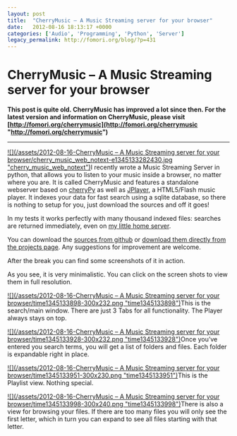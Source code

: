 ```yaml
---
layout: post
title:  "CherryMusic – A Music Streaming server for your browser"
date:   2012-08-16 18:13:17 +0000
categories: ['Audio', 'Programming', 'Python', 'Server']
legacy_permalink: http://fomori.org/blog/?p=431
---
```



CherryMusic – A Music Streaming server for your browser
=======================================================

**This post is quite old. CherryMusic has improved a lot since then. For the latest version and information on CherryMusic, please visit [http://fomori.org/cherrymusic](http://fomori.org/cherrymusic "http://fomori.org/cherrymusic")**

---

[![](/assets/2012-08-16-CherryMusic – A Music Streaming server for your browser/cherry_music_web_notext-e1345133282430.jpg "cherry_music_web_notext")](http://fomori.org/blog/wp-content/uploads/2012/08/cherry_music_web_notext.jpg)I recently wrote a Music Streaming Server in python, that allows you to listen to your music inside a browser, no matter where you are. It is called CherryMusic and features a standalone webserver based on [cherryPy](http://cherrypy.org) as well as [JPlayer](http://jplayer.org), a HTML5/Flash music player. It indexes your data for fast search using a sqlite database, so there is nothing to setup for you, just download the sources and off it goes!

In my tests it works perfectly with many thousand indexed files: searches are returned immediately, even on [my  little home server](http://fomori.org/blog/blog/2011/09/29/cheap-home-server-introducing-the-thin-server/ "Cheap Home Server: Introducing the Thin-Server").

You can download the [sources from github](http://github.com/devsnd/cherrymusic) or [download them directly from the projects page](http://fomori.org/cherrymusic/). Any suggestions for improvement are welcome.

After the break you can find some screenshots of it in action.

As you see, it is very minimalistic. You can click on the screen shots to view them in full resolution.

[![](/assets/2012-08-16-CherryMusic – A Music Streaming server for your browser/time1345133898-300x232.png "time1345133898")](http://fomori.org/blog/wp-content/uploads/2012/08/time1345133898.png)This is the search/main window. There are just 3 Tabs for all functionality. The Player always stays on top.

[![](/assets/2012-08-16-CherryMusic – A Music Streaming server for your browser/time1345133928-300x232.png "time1345133928")](http://fomori.org/blog/wp-content/uploads/2012/08/time1345133928.png)Once you’ve entered you search terms, you will get a list of folders and files. Each folder is expandable right in place.

[![](/assets/2012-08-16-CherryMusic – A Music Streaming server for your browser/time1345133951-300x230.png "time1345133951")](http://fomori.org/blog/wp-content/uploads/2012/08/time1345133951.png)This is the Playlist view. Nothing special.

[![](/assets/2012-08-16-CherryMusic – A Music Streaming server for your browser/time1345133998-300x240.png "time1345133998")](http://fomori.org/blog/wp-content/uploads/2012/08/time1345133998.png)There is also a view for browsing your files. If there are too many files you will only see the first letter, which in turn you can expand to see all files starting with that letter.

  

	